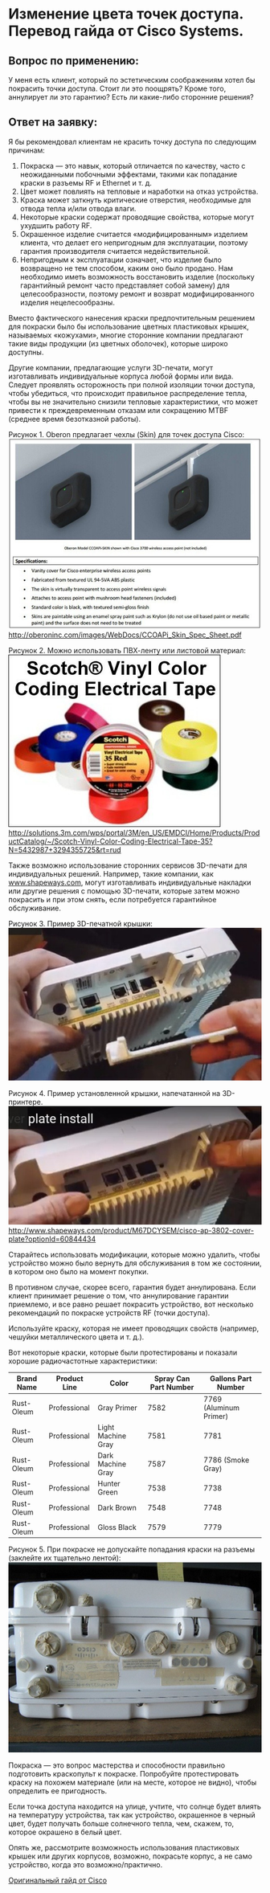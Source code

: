 # Изменение цвета точек доступа. Перевод гайда от Cisco Systems.

## Вопрос по применению:
У меня есть клиент, который по эстетическим соображениям хотел бы покрасить точки доступа. Стоит ли это поощрять? Кроме того, аннулирует ли это гарантию? Есть ли какие-либо сторонние решения?

## Ответ на заявку:
 Я бы рекомендовал клиентам не красить точку доступа по следующим причинам:
1.	Покраска — это навык, который отличается по качеству, часто с неожиданными побочными эффектами, такими как попадание краски в разъемы RF и Ethernet и т. д.
2.	Цвет может повлиять на тепловые и наработки на отказ устройства.
3.	Краска может заткнуть критические отверстия, необходимые для отвода тепла и/или отвода влаги.
4.	Некоторые краски содержат проводящие свойства, которые могут ухудшить работу RF.
5.	Окрашенное изделие считается «модифицированным» изделием клиента, что делает его непригодным для эксплуатации, поэтому гарантия производителя считается недействительной.
6.	Непригодным к эксплуатации означает, что изделие было возвращено не тем способом, каким оно было продано. Нам необходимо иметь возможность восстановить изделие (поскольку гарантийный ремонт часто представляет собой замену) для целесообразности, поэтому ремонт и возврат модифицированного изделия нецелесообразны.

Вместо фактического нанесения краски предпочтительным решением для покраски было бы использование цветных пластиковых крышек, называемых «кожухами», многие сторонние компании предлагают такие виды продукции (из цветных оболочек), которые широко доступны.

Другие компании, предлагающие услуги 3D-печати, могут изготавливать индивидуальные корпуса любой формы или вида. Следует проявлять осторожность при полной изоляции точки доступа, чтобы убедиться, что происходит правильное распределение тепла, чтобы вы не значительно снизили тепловые характеристики, что может привести к преждевременным отказам или сокращению MTBF (среднее время безотказной работы).

Рисунок 1. Oberon предлагает чехлы (Skin) для точек доступа Cisco:
![Picture 1](./images/pic_1.jpg)
http://oberoninc.com/images/WebDocs/CCOAPi_Skin_Spec_Sheet.pdf 

Рисунок 2. Можно использовать ПВХ-ленту или листовой материал:
![Picture 2](./images/pic_2.jpg)
http://solutions.3m.com/wps/portal/3M/en_US/EMDCI/Home/Products/ProductCatalog/~/Scotch-Vinyl-Color-Coding-Electrical-Tape-35?N=5432987+3294355725&rt=rud

Также возможно использование сторонних сервисов 3D-печати для индивидуальных решений. Например, такие компании, как www.shapeways.com, могут изготавливать индивидуальные накладки или другие решения с помощью 3D-печати, которые затем можно покрасить и при этом снять, если потребуется гарантийное обслуживание.

Рисунок 3. Пример 3D-печатной крышки:
![Picture 3](./images/pic_3.jpg)

Рисунок 4. Пример установленной крышки, напечатанной на 3D-принтере.
![Picture 4](./images/pic_4.jpg)
http://www.shapeways.com/product/M67DCYSEM/cisco-ap-3802-cover-plate?optionId=60844434 

Старайтесь использовать модификации, которые можно удалить, чтобы устройство можно было вернуть для обслуживания в том же состоянии, в котором оно было на момент покупки.

В противном случае, скорее всего, гарантия будет аннулирована. Если клиент принимает решение о том, что аннулирование гарантии приемлемо, и все равно решает покрасить устройство, вот несколько рекомендаций по покраске устройств RF (точки доступа).

Используйте краску, которая не имеет проводящих свойств (например, чешуйки металлического цвета и т. д.).

Вот некоторые краски, которые были протестированы и показали хорошие радиочастотные характеристики:

| Brand Name | Product Line | Color | Spray Can Part Number | Gallons Part Number |
| --- | --- | --- | --- | --- |
| Rust-Oleum | Professional | Gray Primer | 7582 | 7769 (Aluminum Primer) |
| Rust-Oleum | Professional | Light Machine Gray | 7581 | 7781 |
| Rust-Oleum | Professional | Dark Machine Gray | 7587 | 7786 (Smoke Gray) | 
| Rust-Oleum | Professional | Hunter Green | 7538 | 7738 | 
| Rust-Oleum | Professional | Dark Brown | 7548 | 7748 |
| Rust-Oleum | Professional | Gloss Black | 7579 | 7779 |

Рисунок 5. При покраске не допускайте попадания краски на разъемы (заклейте их тщательно лентой):
![Picture 5](./images/pic_5.jpg)

Покраска — это вопрос мастерства и способности правильно подготовить краскопульт к покраске. Попробуйте протестировать краску на похожем материале (или на месте, которое не видно), чтобы определить ее пригодность.

Если точка доступа находится на улице, учтите, что солнце будет влиять на температуру устройства, так как устройство, окрашенное в черный цвет, будет получать больше солнечного тепла, чем, скажем, то, которое окрашено в белый цвет.

Опять же, рассмотрите возможность использования пластиковых крышек или других корпусов, возможно, покрасьте корпус, а не само устройство, когда это возможно/практично.

[Оригинальный гайд от Cisco](./Original_guide/Cisco%20Guide.pdf)
